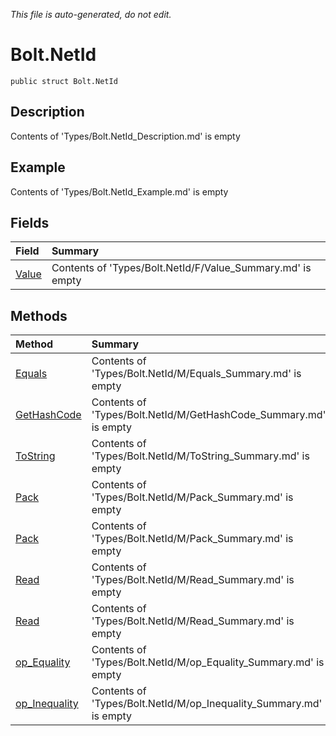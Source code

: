 *This file is auto-generated, do not edit.*

# Bolt.NetId
`public struct Bolt.NetId`
## Description
Contents of 'Types/Bolt.NetId_Description.md' is empty
## Example
Contents of 'Types/Bolt.NetId_Example.md' is empty
## Fields
| Field | Summary |
|:-----|:--------|
|[Value](Bolt.NetId/F/Value.md)|Contents of 'Types/Bolt.NetId/F/Value_Summary.md' is empty|
## Methods
| Method | Summary |
|:-----|:--------|
|[Equals](Bolt.NetId/M/Equals.md)|Contents of 'Types/Bolt.NetId/M/Equals_Summary.md' is empty|
|[GetHashCode](Bolt.NetId/M/GetHashCode.md)|Contents of 'Types/Bolt.NetId/M/GetHashCode_Summary.md' is empty|
|[ToString](Bolt.NetId/M/ToString.md)|Contents of 'Types/Bolt.NetId/M/ToString_Summary.md' is empty|
|[Pack](Bolt.NetId/M/Pack.md)|Contents of 'Types/Bolt.NetId/M/Pack_Summary.md' is empty|
|[Pack](Bolt.NetId/M/Pack.md)|Contents of 'Types/Bolt.NetId/M/Pack_Summary.md' is empty|
|[Read](Bolt.NetId/M/Read.md)|Contents of 'Types/Bolt.NetId/M/Read_Summary.md' is empty|
|[Read](Bolt.NetId/M/Read.md)|Contents of 'Types/Bolt.NetId/M/Read_Summary.md' is empty|
|[op_Equality](Bolt.NetId/M/op_Equality.md)|Contents of 'Types/Bolt.NetId/M/op_Equality_Summary.md' is empty|
|[op_Inequality](Bolt.NetId/M/op_Inequality.md)|Contents of 'Types/Bolt.NetId/M/op_Inequality_Summary.md' is empty|
